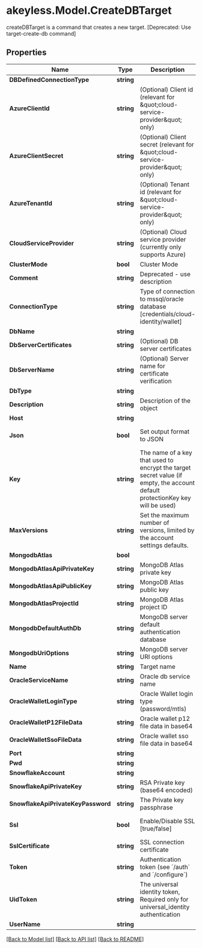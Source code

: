 # akeyless.Model.CreateDBTarget
createDBTarget is a command that creates a new target. [Deprecated: Use target-create-db command]

## Properties

Name | Type | Description | Notes
------------ | ------------- | ------------- | -------------
**DBDefinedConnectionType** | **string** |  | [optional] 
**AzureClientId** | **string** | (Optional) Client id (relevant for \&quot;cloud-service-provider\&quot; only) | [optional] 
**AzureClientSecret** | **string** | (Optional) Client secret (relevant for \&quot;cloud-service-provider\&quot; only) | [optional] 
**AzureTenantId** | **string** | (Optional) Tenant id (relevant for \&quot;cloud-service-provider\&quot; only) | [optional] 
**CloudServiceProvider** | **string** | (Optional) Cloud service provider (currently only supports Azure) | [optional] 
**ClusterMode** | **bool** | Cluster Mode | [optional] 
**Comment** | **string** | Deprecated - use description | [optional] 
**ConnectionType** | **string** | Type of connection to mssql/oracle database [credentials/cloud-identity/wallet] | [default to "credentials"]
**DbName** | **string** |  | [optional] 
**DbServerCertificates** | **string** | (Optional) DB server certificates | [optional] 
**DbServerName** | **string** | (Optional) Server name for certificate verification | [optional] 
**DbType** | **string** |  | 
**Description** | **string** | Description of the object | [optional] 
**Host** | **string** |  | [optional] 
**Json** | **bool** | Set output format to JSON | [optional] [default to false]
**Key** | **string** | The name of a key that used to encrypt the target secret value (if empty, the account default protectionKey key will be used) | [optional] 
**MaxVersions** | **string** | Set the maximum number of versions, limited by the account settings defaults. | [optional] 
**MongodbAtlas** | **bool** |  | [optional] 
**MongodbAtlasApiPrivateKey** | **string** | MongoDB Atlas private key | [optional] 
**MongodbAtlasApiPublicKey** | **string** | MongoDB Atlas public key | [optional] 
**MongodbAtlasProjectId** | **string** | MongoDB Atlas project ID | [optional] 
**MongodbDefaultAuthDb** | **string** | MongoDB server default authentication database | [optional] 
**MongodbUriOptions** | **string** | MongoDB server URI options | [optional] 
**Name** | **string** | Target name | 
**OracleServiceName** | **string** | Oracle db service name | [optional] 
**OracleWalletLoginType** | **string** | Oracle Wallet login type (password/mtls) | [optional] 
**OracleWalletP12FileData** | **string** | Oracle wallet p12 file data in base64 | [optional] 
**OracleWalletSsoFileData** | **string** | Oracle wallet sso file data in base64 | [optional] 
**Port** | **string** |  | [optional] 
**Pwd** | **string** |  | [optional] 
**SnowflakeAccount** | **string** |  | [optional] 
**SnowflakeApiPrivateKey** | **string** | RSA Private key (base64 encoded) | [optional] 
**SnowflakeApiPrivateKeyPassword** | **string** | The Private key passphrase | [optional] 
**Ssl** | **bool** | Enable/Disable SSL [true/false] | [optional] [default to false]
**SslCertificate** | **string** | SSL connection certificate | [optional] 
**Token** | **string** | Authentication token (see &#x60;/auth&#x60; and &#x60;/configure&#x60;) | [optional] 
**UidToken** | **string** | The universal identity token, Required only for universal_identity authentication | [optional] 
**UserName** | **string** |  | [optional] 

[[Back to Model list]](../README.md#documentation-for-models) [[Back to API list]](../README.md#documentation-for-api-endpoints) [[Back to README]](../README.md)

